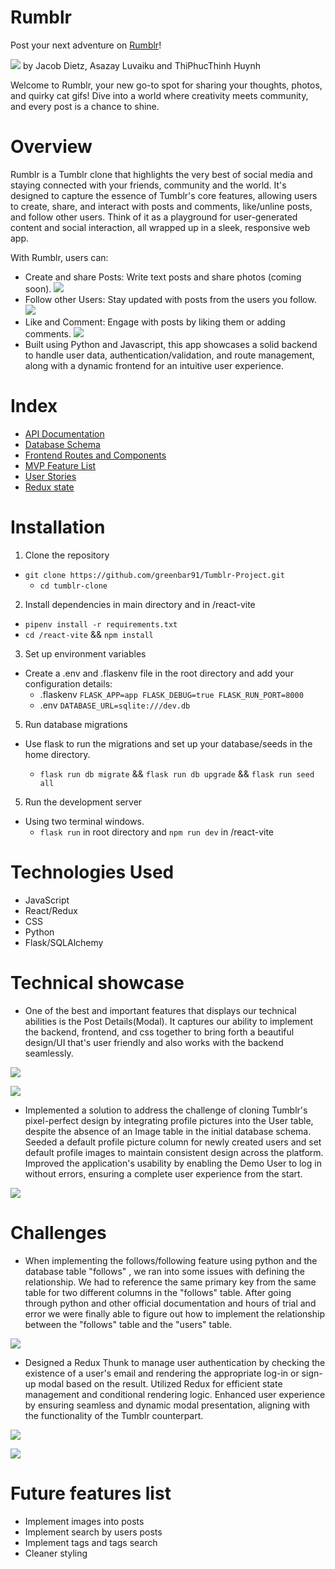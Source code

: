 # Rumblr

Post your next adventure on [Rumblr](https://tumblr-project.onrender.com/)!

![](https://i.imgur.com/BgmyTZ8.png)
by Jacob Dietz, Asazay Luvaiku and ThiPhucThinh Huynh

Welcome to Rumblr, your new go-to spot for sharing your thoughts, photos, and quirky cat gifs! Dive into a world where creativity meets community, and every post is a chance to shine.

# Overview
Rumblr is a Tumblr clone that highlights the very best of social media and staying connected with your friends, community and the world. It's designed to capture the essence of Tumblr's core features, allowing users to create, share, and interact with posts and comments, like/unline posts, and  follow other users. Think of it as a playground for user-generated content and social interaction, all wrapped up in a sleek, responsive web app.

With Rumblr, users can:

* Create and share Posts: Write text posts and share photos (coming soon).
  ![](https://i.imgur.com/BrBPHNJ.png)
* Follow other Users: Stay updated with posts from the users you follow.
   ![](https://i.imgur.com/FydLezf.png)
* Like and Comment: Engage with posts by liking them or adding comments.
   ![](https://i.imgur.com/wfxkHcR.png)
* Built using Python and Javascript, this app showcases a solid backend to handle user data, authentication/validation, and route management, along with a dynamic frontend for an intuitive user experience.


# Index

- [API Documentation](https://github.com/greenbar91/Tumblr-Project/wiki/API-Routes)
- [Database Schema](https://github.com/greenbar91/Tumblr-Project/wiki/Database-Schema)
- [Frontend Routes and Components](https://github.com/greenbar91/Tumblr-Project/wiki/Frontend-Routes)
- [MVP Feature List](https://github.com/greenbar91/Tumblr-Project/wiki/MVP-Feature-List)
- [User Stories](https://github.com/greenbar91/Tumblr-Project/wiki/User-Stories)
- [Redux state](https://github.com/greenbar91/Tumblr-Project/wiki/Redux-State)

# Installation
1. Clone the repository
* `git clone https://github.com/greenbar91/Tumblr-Project.git`
  * `cd tumblr-clone`

2. Install dependencies in main directory and in /react-vite
  * `pipenv install -r requirements.txt`
  * `cd /react-vite` && `npm install`

3. Set up environment variables
* Create a .env and .flaskenv file in the root directory and add your configuration details:
   * .flaskenv `FLASK_APP=app
FLASK_DEBUG=true
FLASK_RUN_PORT=8000
`
   * .env `DATABASE_URL=sqlite:///dev.db`

5. Run database migrations
* Use flask to run the migrations and set up your database/seeds in the home directory.

   * `flask run db migrate` && `flask run db upgrade` &&  `flask run seed all`

5. Run the development server
* Using two terminal windows.
  * `flask run` in root directory and `npm run dev` in /react-vite
 

# Technologies Used

- JavaScript
- React/Redux
- CSS
- Python
- Flask/SQLAlchemy


# Technical showcase
 * One of the best and important features that displays our technical abilities is the Post Details(Modal). It captures our ability to implement the backend, frontend, and css together to bring forth a beautiful design/UI that's user friendly and also works with the backend seamlessly.

   
![](https://i.imgur.com/i9dkhre.png)

![](https://i.imgur.com/byIjiJu.png)

  * Implemented a solution to address the challenge of cloning Tumblr's pixel-perfect design by integrating profile pictures into the User table, despite the absence of an Image table in the initial database schema. Seeded a default profile picture column for newly created users and set default profile images to maintain consistent design across the platform. Improved the application's usability by enabling the Demo User to log in without errors, ensuring a complete user experience from the start.
    
![](https://i.imgur.com/JWmA5U1.png)

# Challenges
* When implementing the follows/following feature using python and the database table "follows" , we ran into some issues with defining the relationship. We had to reference the same primary key from the same table for two different columns in the "follows" table. After going through python and other official documentation and hours of trial and error we were finally able to figure out how to implement the relationship between the "follows" table and the "users" table.
  
![](https://i.imgur.com/aqmzzne.png)


* Designed a Redux Thunk to manage user authentication by checking the existence of a user's email and rendering the appropriate log-in or sign-up modal based on the result. Utilized Redux for efficient state management and conditional rendering logic. Enhanced user experience by ensuring seamless and dynamic modal presentation, aligning with the functionality of the Tumblr counterpart.

![](https://i.imgur.com/9VNqRb0.png)

![](https://i.imgur.com/l82V7oT.png)


# Future features list
* Implement images into posts
* Implement search by users posts
* Implement tags and tags search
* Cleaner styling
